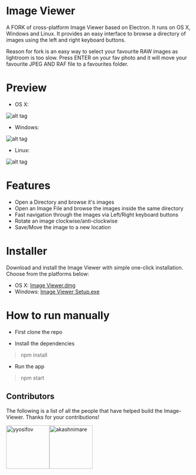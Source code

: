 # Image Viewer

A FORK of cross-platform Image Viewer based on Electron. It runs on OS X, Windows and Linux. It provides an easy interface to browse a directory of images using the left and right keyboard buttons.

Reason for fork is an easy way to select your favourite RAW images as lightroom is too slow. Press ENTER on your fav photo and it will move your favourite JPEG AND RAF file to a favourites folder.

# Preview

- OS X:

![alt tag](http://i.imgur.com/JM0GaFJ.jpg)

- Windows:

![alt tag](http://i.imgur.com/uYsD4yy.png)

- Linux:

![alt tag](http://i.imgur.com/KXlmv3o.png)

# Features

- Open a Directory and browse it's images
- Open an Image File and browse the images inside the same directory
- Fast navigation through the images via Left/Right keyboard buttons
- Rotate an image clockwise/anti-clockwise
- Save/Move the image to a new location

# Installer

Download and install the Image Viewer with simple one-click installation. Choose from the platforms below:

- OS X:
[Image Viewer.dmg](https://github.com/yyosifov/image-viewer/raw/master/dist/osx/Image%20Viewer.dmg)
- Windows:
[Image Viewer Setup.exe](https://github.com/yyosifov/image-viewer/raw/master/dist/win/Image%20Viewer%20Setup.exe)

# How to run manually

- First clone the repo

- Install the dependencies

> npm install

- Run the app

> npm start

<h2 id="contributors">Contributors</h2>

The following is a list of all the people that have helped build the Image-Viewer. Thanks for your contributions!

[<img alt="yyosifov" src="https://avatars1.githubusercontent.com/u/2012493?v=3&s=460" width="117">](https://github.com/yyosifov)[<img alt="akashnimare" src="https://avatars1.githubusercontent.com/u/2263909?v=3&s=460" width="117">](https://github.com/akashnimare)
